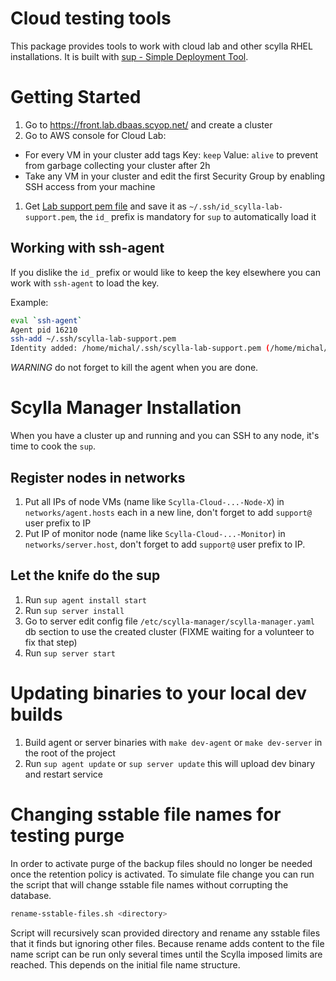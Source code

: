 # Cloud testing tools

This package provides tools to work with cloud lab and other scylla RHEL installations.
It is built with [sup - Simple Deployment Tool](https://pressly.github.io/sup/).

# Getting Started

1. Go to https://front.lab.dbaas.scyop.net/ and create a cluster
1. Go to AWS console for Cloud Lab:
  - For every VM in your cluster add tags Key: `keep` Value: `alive` to prevent from garbage collecting your cluster after 2h
  - Take any VM in your cluster and edit the first Security Group by enabling SSH access from your machine
1. Get [Lab support pem file](https://github.com/scylladb/siren-devops/blob/master/cluster/maintenance/access/lab/support.pem) and save it as `~/.ssh/id_scylla-lab-support.pem`, the `id_` prefix is mandatory for `sup` to automatically load it

## Working with ssh-agent

If you dislike the `id_` prefix or would like to keep the key elsewhere you can work with `ssh-agent` to load the key.

Example:

```bash
eval `ssh-agent`
Agent pid 16210
ssh-add ~/.ssh/scylla-lab-support.pem 
Identity added: /home/michal/.ssh/scylla-lab-support.pem (/home/michal/.ssh/scylla-lab-support.pem)
```

*WARNING* do not forget to kill the agent when you are done.

# Scylla Manager Installation

When you have a cluster up and running and you can SSH to any node, it's time to cook the `sup`.

## Register nodes in networks

1. Put all IPs of node VMs (name like `Scylla-Cloud-...-Node-X`) in `networks/agent.hosts` each in a new line, don't forget to add `support@` user prefix to IP
1. Put IP of monitor node (name like `Scylla-Cloud-...-Monitor`) in `networks/server.host`, don't forget to add `support@` user prefix to IP.

## Let the knife do the sup

1. Run `sup agent install start`
1. Run `sup server install`
1. Go to server edit config file `/etc/scylla-manager/scylla-manager.yaml` db section to use the created cluster (FIXME waiting for a volunteer to fix that step)
1. Run `sup server start`

# Updating binaries to your local dev builds

1. Build agent or server binaries with `make dev-agent` or `make dev-server` in the root of the project
1. Run `sup agent update` or `sup server update` this will upload dev binary and restart service

# Changing sstable file names for testing purge

In order to activate purge of the backup files should no longer be needed once the retention policy is activated.
To simulate file change you can run the script that will change sstable file names without corrupting the database.

```bash
rename-sstable-files.sh <directory>
```  

Script will recursively scan provided directory and rename any sstable files that it finds but ignoring other files.
Because rename adds content to the file name script can be run only several times until the Scylla imposed limits are reached.
This depends on the initial file name structure.
  